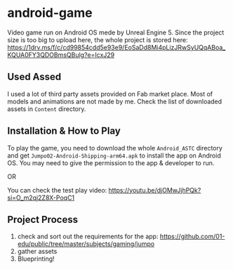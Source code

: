 # android-game

Video game run on Android OS mede by Unreal Engine 5. Since the project size is too big to upload here, the whole project is stored here: https://1drv.ms/f/c/cd99854cdd5e93e9/EoSaDd8Mi4pLizJRwSyUQqABoa_KQUA0FY3QDOBmsQBulg?e=IcxJ29

## Used Assed
I used a lot of third party assets provided on Fab market place. Most of models and animations are not made by me. Check the list of downloaded assets in `Content` directory.

## Installation & How to Play
To play the game, you need to download the whole `Android_ASTC` directory and get `Jumpo02-Android-Shipping-arm64.apk` to install the app on Android OS. You may need to give the permission to the app & developer to run.

OR 

You can check the test play video: https://youtu.be/djOMwJjhPQk?si=O_m2qj2Z8X-PoqC1

## Project Process
1. check and sort out the requirements for the app: https://github.com/01-edu/public/tree/master/subjects/gaming/jumpo 
2. gather assets
3. Blueprinting!
